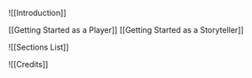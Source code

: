 ![[Introduction]]

[[Getting Started as a Player]]
[[Getting Started as a Storyteller]]

![[Sections List]]

![[Credits]]